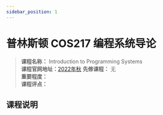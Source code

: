 ```yaml
---
sidebar_position: 1
---
```


# 普林斯顿 COS217 编程系统导论 



>**课程名称：** Introduction to Programming Systems  
**课程官网地址：**[2022年秋](https://www.cs.princeton.edu/courses/archive/fall22/cos217/)
**先修课程：** 无  
**重要程度：**     
**课程评点：** 

## 课程说明

<Comment></Comment>


